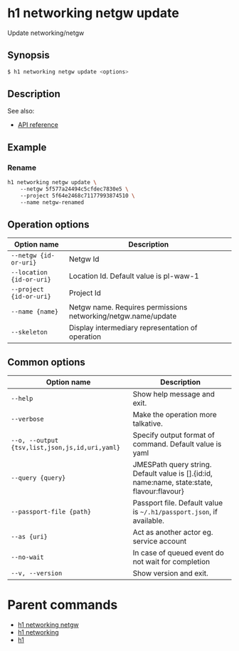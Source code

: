 
# h1 networking netgw update

Update networking/netgw

## Synopsis

```bash
$ h1 networking netgw update <options>
```

## Description

See also:

* [API reference](https://api.hyperone.com/v2/docs#operation/networking_project_netgw_update)

## Example


### Rename

```bash
h1 networking netgw update \ 
	--netgw 5f577a24494c5cfdec7830e5 \ 
	--project 5f64e2468c71177993874510 \ 
	--name netgw-renamed
```

## Operation options

| Option name                  | Description                                                   |
| ---------------------------- | ------------------------------------------------------------- |
| ```--netgw {id-or-uri}```    | Netgw Id                                                      |
| ```--location {id-or-uri}``` | Location Id. Default value is pl-waw-1                        |
| ```--project {id-or-uri}```  | Project Id                                                    |
| ```--name {name}```          | Netgw name. Requires permissions networking/netgw.name/update |
| ```--skeleton```             | Display intermediary representation of operation              |

## Common options

| Option name                                        | Description                                                                                    |
| -------------------------------------------------- | ---------------------------------------------------------------------------------------------- |
| ```--help```                                       | Show help message and exit.                                                                    |
| ```--verbose```                                    | Make the operation more talkative.                                                             |
| ```--o, --output {tsv,list,json,js,id,uri,yaml}``` | Specify output format of command. Default value is yaml                                        |
| ```--query {query}```                              | JMESPath query string. Default value is [].\{id:id, name:name, state:state, flavour:flavour\}  |
| ```--passport-file {path}```                       | Passport file. Default value is ```~/.h1/passport.json```, if available.                       |
| ```--as {uri}```                                   | Act as another actor eg. service account                                                       |
| ```--no-wait```                                    | In case of queued event do not wait for completion                                             |
| ```--v, --version```                               | Show version and exit.                                                                         |

# Parent commands

* [h1 networking netgw](./../README.md)
* [h1 networking](./../../README.md)
* [h1](./../../../README.md)
